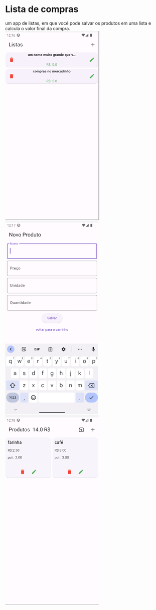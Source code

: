 <h1>Lista de compras</h1>
um app de listas, em que você pode salvar os produtos em uma lista e calcula o valor final da compra.
<img src= "lista_de_compras/example/listas.png">
<img src= "lista_de_compras/example/salvar_produto.png">
<img src= "lista_de_compras/example/carrinho.png">

